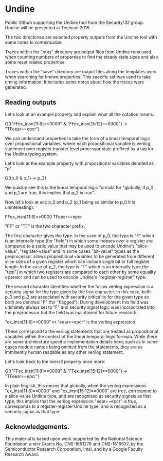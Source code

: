 # Undine
Public Github supporting the Undine tool from the Security132 group.  Undine will be presented at Techcon 2019.

The two directories are selected property outputs from the Undine tool with some notes to contextualize.

Traces within the "outs" directory are output files from Undine runs used when counting numbers of properties to find the steady state sizes and also some reset related properties.

Traces within the "save" directory are output files along the templates used when searching for known properties.  This specific set was used to take timing information.  It includes some notes about how the traces were generated.

## Reading outputs

Let's look at an example property and explain what all the notation means.

G(("FFex_insn[11:8]==0000" & "FFex_insn[15:12]==0000") -> "TFeear==epcr")

We can understand properties to take the form of a linear temporal logic over propositional variables, where each propositional variable is verilog statement over register transfer level processor state prefixed by a tag for the Undine typing system.

Let's look at the example property with propositional variables denoted as "p".

G((p_0 & p_1) -> p_2)

We quickly see this is the linear temporal logic formula for "globally, if p_0 and p_1 are true, this implies that p_2 is true".

Now let's look at eac p_0 and p_2 (p_1 being so similar to p_0 it is uninteresting).

FFex_insn[11:8]==0000
TFeear==epcr

"FF" or "TF" is the two character prefix.  

The first character gives the type.  In the case of p_0, the type is "F" which is an internally type (for "field") in which some indexes over a register are compared to a static value that may be used to encode Undine's "slice-value", "register-value" and in some cases "bit-value" types as the preprocessor allows propositional variables to be generated from different slice sizes of a given register which can include single bit or full register length.  In the case of p_2, the type is "T" which is an internally type (for "test") in which two registers are compared to each other by some equality operator and can be used to encode Undine's "register-register" type.

The second character identifies whether the follow verilog expression is a security signal for the type given by the first character.  In this case, both p_0 and p_2 are associated with security criticality for the given type so both are denoted "F" (for "flagged").  During development this field was ultimately always set to "F" and security signal logic was incorporated into the preprocessor but the field was maintained for future research.

"ex_insn[11:8]==0000" or "eear==epcr" is the verilog expression.

These correspond to the verilog statements that are treated as propositional variables within the context of the linear temporal logic formula.  While there are some architecture specific implementation details here, such as in some cases module names being omitted from the statements, they are as imminently human readable as any other verilog statement.

Let's look back to the overall property once more:

G(("FFex_insn[11:8]==0000" & "FFex_insn[15:12]==0000") -> "TFeear==epcr")

In plain English, this means that globally, when the verilog expressions "ex_insn[11:8]==0000" and "ex_insn[15:12]==0000" are true, correspond to a slice-value Undine type, and are recognized as security signals as that type, this implies that the verilog expression "eear==epcr" is true, corresponds to a register-register Undine type, and is recognized as a security signal as that type.

## Acknowledgements.  

This material is based upon work
supported by the National Science Foundation under Grants
No. CNS-1651276 and CNS-1816637, by the Semiconductor
Research Corporation, Intel, and by a Google Faculty Research
Award.
